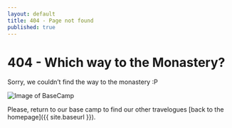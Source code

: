 ```yaml
---
layout: default
title: 404 - Page not found
published: true
---
```

404 - Which way to the Monastery?
====================
Sorry, we couldn’t find the way to the monastery :P

![Image of BaseCamp](https://octodex.github.com/images/yaktocat.png)

Please, return to our base camp to find our other travelogues [back to the homepage]({{ site.baseurl }}).

